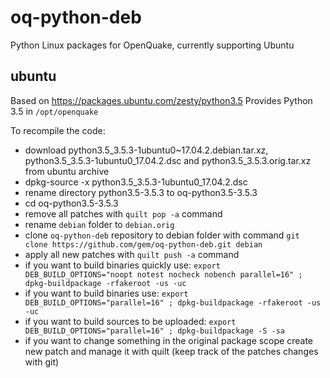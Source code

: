 # oq-python-deb
Python Linux packages for OpenQuake, currently supporting Ubuntu

## ubuntu

Based on https://packages.ubuntu.com/zesty/python3.5
Provides Python 3.5 in `/opt/openquake`


To recompile the code:

  * download python3.5_3.5.3-1ubuntu0~17.04.2.debian.tar.xz, python3.5_3.5.3-1ubuntu0_17.04.2.dsc and python3.5_3.5.3.orig.tar.xz from ubuntu archive
  * dpkg-source -x python3.5_3.5.3-1ubuntu0_17.04.2.dsc
  * rename directory python3.5-3.5.3 to oq-python3.5-3.5.3
  * cd oq-python3.5-3.5.3
  * remove all patches with `quilt pop -a` command
  * rename `debian` folder to `debian.orig`
  * clone `oq-python-deb` repository to debian folder with command
`git clone https://github.com/gem/oq-python-deb.git debian`
  * apply all new patches with `quilt push -a` command
  * if you want to build binaries quickly use:
    `export DEB_BUILD_OPTIONS="noopt notest nocheck nobench parallel=16" ; dpkg-buildpackage -rfakeroot -us -uc`
  * if you want to build binaries use:
    `export DEB_BUILD_OPTIONS="parallel=16" ; dpkg-buildpackage -rfakeroot -us -uc`
  * if you want to build sources to be uploaded:
    `export DEB_BUILD_OPTIONS="parallel=16" ; dpkg-buildpackage -S -sa`
  * if you want to change something in the original package scope create new patch and manage it
    with quilt (keep track of the patches changes with git)
